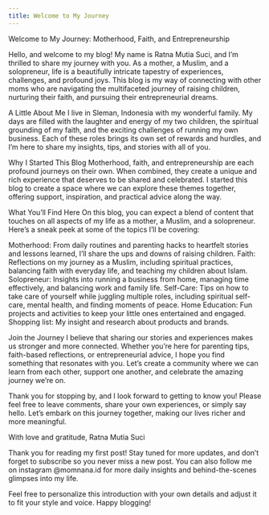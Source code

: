 ```yaml
---
title: Welcome to My Journey
---
```


Welcome to My Journey: Motherhood, Faith, and Entrepreneurship

Hello, and welcome to my blog! My name is Ratna Mutia Suci, and I’m thrilled to share my journey with you. As a mother, a Muslim, and a solopreneur, life is a beautifully intricate tapestry of experiences, challenges, and profound joys. This blog is my way of connecting with other moms who are navigating the multifaceted journey of raising children, nurturing their faith, and pursuing their entrepreneurial dreams.

A Little About Me
I live in Sleman, Indonesia with my wonderful family. My days are filled with the laughter and energy of my two children, the spiritual grounding of my faith, and the exciting challenges of running my own business. Each of these roles brings its own set of rewards and hurdles, and I’m here to share my insights, tips, and stories with all of you.

Why I Started This Blog
Motherhood, faith, and entrepreneurship are each profound journeys on their own. When combined, they create a unique and rich experience that deserves to be shared and celebrated. I started this blog to create a space where we can explore these themes together, offering support, inspiration, and practical advice along the way.

What You’ll Find Here
On this blog, you can expect a blend of content that touches on all aspects of my life as a mother, a Muslim, and a solopreneur. Here’s a sneak peek at some of the topics I’ll be covering:

Motherhood: From daily routines and parenting hacks to heartfelt stories and lessons learned, I’ll share the ups and downs of raising children.
Faith: Reflections on my journey as a Muslim, including spiritual practices, balancing faith with everyday life, and teaching my children about Islam.
Solopreneur: Insights into running a business from home, managing time effectively, and balancing work and family life.
Self-Care: Tips on how to take care of yourself while juggling multiple roles, including spiritual self-care, mental health, and finding moments of peace.
Home Education: Fun projects and activities to keep your little ones entertained and engaged.
Shopping list: My insight and research about products and brands. 

Join the Journey
I believe that sharing our stories and experiences makes us stronger and more connected. Whether you’re here for parenting tips, faith-based reflections, or entrepreneurial advice, I hope you find something that resonates with you. Let’s create a community where we can learn from each other, support one another, and celebrate the amazing journey we’re on.

Thank you for stopping by, and I look forward to getting to know you! Please feel free to leave comments, share your own experiences, or simply say hello. Let’s embark on this journey together, making our lives richer and more meaningful.

With love and gratitude,
Ratna Mutia Suci

Thank you for reading my first post! Stay tuned for more updates, and don’t forget to subscribe so you never miss a new post. You can also follow me on instagram @momnana.id for more daily insights and behind-the-scenes glimpses into my life.

Feel free to personalize this introduction with your own details and adjust it to fit your style and voice. Happy blogging!
